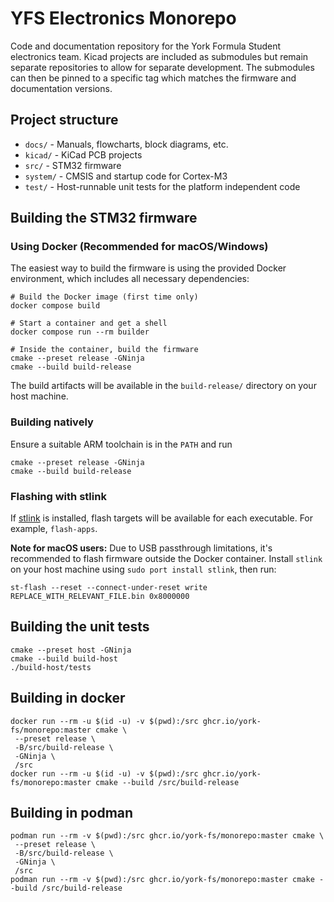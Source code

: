 # YFS Electronics Monorepo

Code and documentation repository for the York Formula Student electronics team. Kicad projects are included as
submodules but remain separate repositories to allow for separate development. The submodules can then be pinned to
a specific tag which matches the firmware and documentation versions.

## Project structure

* `docs/` - Manuals, flowcharts, block diagrams, etc.
* `kicad/` - KiCad PCB projects
* `src/` - STM32 firmware
* `system/` - CMSIS and startup code for Cortex-M3
* `test/` - Host-runnable unit tests for the platform independent code

## Building the STM32 firmware

### Using Docker (Recommended for macOS/Windows)

The easiest way to build the firmware is using the provided Docker environment, which includes all necessary dependencies:

    # Build the Docker image (first time only)
    docker compose build

    # Start a container and get a shell
    docker compose run --rm builder

    # Inside the container, build the firmware
    cmake --preset release -GNinja
    cmake --build build-release

The build artifacts will be available in the `build-release/` directory on your host machine.

### Building natively

Ensure a suitable ARM toolchain is in the `PATH` and run

    cmake --preset release -GNinja
    cmake --build build-release

### Flashing with stlink

If [stlink](https://github.com/texane/stlink) is installed, flash targets will be available for each executable. For
example, `flash-apps`.

**Note for macOS users:** Due to USB passthrough limitations, it's recommended to flash firmware outside the Docker container. Install `stlink` on your host machine using `sudo port install stlink`, then run:

    st-flash --reset --connect-under-reset write REPLACE_WITH_RELEVANT_FILE.bin 0x8000000

## Building the unit tests

    cmake --preset host -GNinja
    cmake --build build-host
    ./build-host/tests

## Building in docker

    docker run --rm -u $(id -u) -v $(pwd):/src ghcr.io/york-fs/monorepo:master cmake \
     --preset release \
     -B/src/build-release \
     -GNinja \
     /src
    docker run --rm -u $(id -u) -v $(pwd):/src ghcr.io/york-fs/monorepo:master cmake --build /src/build-release


## Building in podman

    podman run --rm -v $(pwd):/src ghcr.io/york-fs/monorepo:master cmake \
     --preset release \
     -B/src/build-release \
     -GNinja \
     /src
    podman run --rm -v $(pwd):/src ghcr.io/york-fs/monorepo:master cmake --build /src/build-release
